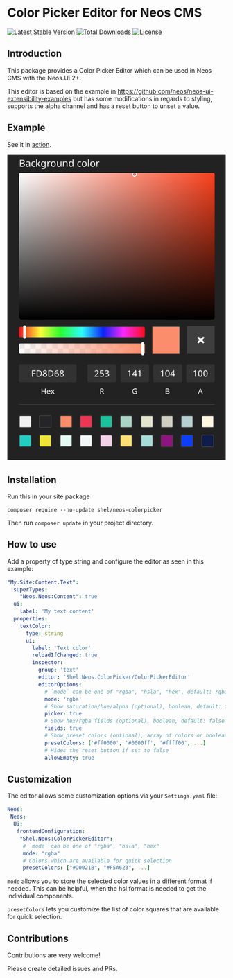 # Color Picker Editor for Neos CMS    

[![Latest Stable Version](https://poser.pugx.org/shel/neos-colorpicker/v/stable)](https://packagist.org/packages/shel/neos-colorpicker)
[![Total Downloads](https://poser.pugx.org/shel/neos-colorpicker/downloads)](https://packagist.org/packages/shel/neos-colorpicker)
[![License](https://poser.pugx.org/shel/neos-colorpicker/license)](https://packagist.org/packages/shel/neos-colorpicker)

## Introduction

This package provides a Color Picker Editor which can be used
in Neos CMS with the Neos.Ui 2+.

This editor is based on the example in https://github.com/neos/neos-ui-extensibility-examples but 
has some modifications in regards to styling, supports the alpha channel and has a reset button to
unset a value.

## Example           

See it in [action](https://vimeo.com/327331115).

![Colorpicker in Neos CMS sidebar](Documentation/ColorPickerExample.png)  

## Installation

Run this in your site package

```console
composer require --no-update shel/neos-colorpicker
```

Then run `composer update` in your project directory.

## How to use

Add a property of type string and configure the editor as seen in this example:

```yaml
"My.Site:Content.Text":
  superTypes:
    "Neos.Neos:Content": true
  ui:
    label: 'My text content'
  properties:
    textColor:
      type: string
      ui:
        label: 'Text color'
        reloadIfChanged: true
        inspector:
          group: 'text'
          editor: 'Shel.Neos.ColorPicker/ColorPickerEditor'
          editorOptions:
            # `mode` can be one of "rgba", "hsla", "hex", default: rgba
            mode: 'rgba'
            # Show saturation/hue/alpha (optional), boolean, default: false
            picker: true
            # Show hex/rgba fields (optional), boolean, default: false
            fields: true
            # Show preset colors (optional), array of colors or boolean (to disable)
            presetColors: ['#ff0000', '#0000ff', '#ffff00', ...]
            # Hides the reset button if set to false
            allowEmpty: true
```              
## Customization

The editor allows some customization options via your `Settings.yaml` file:

```yaml
Neos:
 Neos:
  Ui:
   frontendConfiguration:
    "Shel.Neos:ColorPickerEditor":
     # `mode` can be one of "rgba", "hsla", "hex"
     mode: "rgba"
     # Colors which are available for quick selection
     presetColors: ["#D0021B", "#F5A623", ...]
```              
              
`mode` allows you to store the selected color values in a different format if needed. 
This can be helpful, when the hsl format is needed to get the individual components.

`presetColors` lets you customize the list of color squares that are available for quick selection.
  

## Contributions

Contributions are very welcome! 

Please create detailed issues and PRs.
